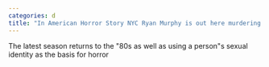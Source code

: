 ```yaml
---
categories: d
title: "In American Horror Story NYC Ryan Murphy is out here murdering gay men again "
---
```

The latest season returns to the "80s as well as using a person"s sexual identity as the basis for horror